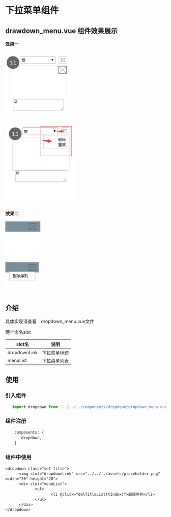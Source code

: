 # 下拉菜单组件

## drawdown_menu.vue 组件效果展示

**效果一**

![](assets/drawdown11.png)

![](assets/drawdown12.png)

**效果二**

![](assets/drawdown21.png)

![](assets/drawdown22.png)

## 介绍

具体实现请查看　dropdown_menu.vue文件

两个命名slot

slot名 | 说明
---|---
dropdownLink | 下拉菜单标题
menuList | 下拉菜单列表


## 使用

### 引入组件
```javascript
   import dropdown from '../../../components/dropdown/dropdown_menu.vue'
```

### 组件注册
```javascript
    components: {
       dropdown,
    }
```

### 组件中使用
```vue
<dropdown class="set-title">
      <img slot="dropdownLink" src="../../../assets/placeholder.png" width="20" height="20">
      <div slot="menuList">
             <ul>
                    <li @click="delTitleList(tIndex)">删除序列</li>
             </ul>
      </div>
</dropdown>
```
